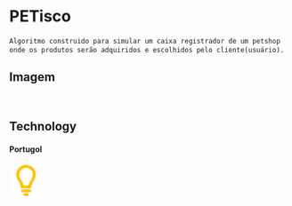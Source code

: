 # PETisco
    Algoritmo construido para simular um caixa registrador de um petshop onde os produtos serão adquiridos e escolhidos pelo cliente(usuário).

## Imagem
<img src="">

## Technology

#### Portugol
<img src="/assets/Portugol-Icon.png" width="60px">
